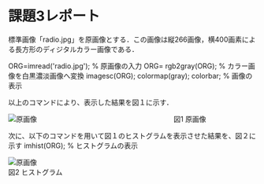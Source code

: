 ﻿# 課題3レポート

標準画像「radio.jpg」を原画像とする．この画像は縦266画像，横400画素による長方形のディジタルカラー画像である．

ORG=imread('radio.jpg'); % 原画像の入力
ORG= rgb2gray(ORG); % カラー画像を白黒濃淡画像へ変換
imagesc(ORG); colormap(gray); colorbar; % 画像の表示

以上のコマンドにより、表示した結果を図１に示す．

![原画像](https://github.com/Shun510/MATLAB2/blob/master/images/kadai4_1.jpg)  
 　　　　　　　　　　　　　　　　　　　図1 原画像

次に、以下のコマンドを用いて図１のヒストグラムを表示させた結果を、図２に示す
imhist(ORG); % ヒストグラムの表示

![原画像](https://github.com/Shun510/MATLAB2/blob/master/images/kadai4_2.jpg)  
図2 ヒストグラム
